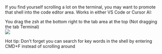 If you find yourself scrolling a lot on the terminal, you may want to promote that shell into the code editor area. Works in either VS Code or Cursor AI:

You drag the zsh at the bottom right to the tab area at the top (Not dragging the tab Terminal)  
![](nFq5nqf.png)

Hot tip:
Don’t forget you can search for key words in the shell by entering CMD+F instead of scrolling around